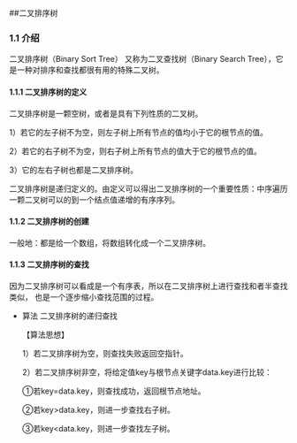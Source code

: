 ##二叉排序树
### 1.1 介绍
二叉排序树（Binary Sort Tree） 又称为二叉查找树（Binary Search Tree），它是一种对排序和查找都很有用的特殊二叉树。

#### 1.1.1 二叉排序树的定义
二叉排序树是一颗空树，或者是具有下列性质的二叉树。

1）若它的左子树不为空，则左子树上所有节点的值均小于它的根节点的值。

2）若它的右子树不为空，则右子树上所有节点的值大于它的根节点的值。

3）它的左右子树也都是二叉排序树。

二叉排序树是递归定义的。由定义可以得出二叉排序树的一个重要性质：中序遍历
一颗二叉树可以的到一个结点值递增的有序序列。

#### 1.1.2 二叉排序树的创建
一般地：都是给一个数组，将数组转化成一个二叉排序树。

#### 1.1.3 二叉排序树的查找
因为二叉排序树可以看成是一个有序表，所以在二叉排序树上进行查找和者半查找类似，
也是一个逐步缩小查找范围的过程。

 - 算法 二叉排序树的递归查找
 
    【算法思想】
    
    1）若二叉排序树为空，则查找失败返回空指针。
      
    2）若二叉排序树非空，将给定值key与根节点关键字data.key进行比较：
    
    ①若key=data.key，则查找成功，返回根节点地址。
    
    ②若key>data.key，则进一步查找右子树。
    
    ③若key<data.key，则进一步查找左子树。

